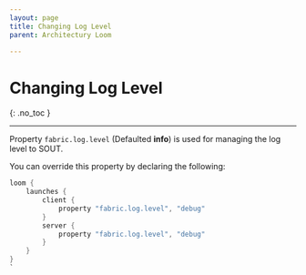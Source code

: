 ```yaml
---
layout: page
title: Changing Log Level
parent: Architectury Loom

---
```


# Changing Log Level

{: .no_toc }

---

Property `fabric.log.level` (Defaulted **info**) is used for managing the log level to SOUT.

You can override this property by declaring the following:

```groovy
loom {
    launches {
        client {
            property "fabric.log.level", "debug"
        }
        server {
            property "fabric.log.level", "debug"
        }
    }
}
`
```


